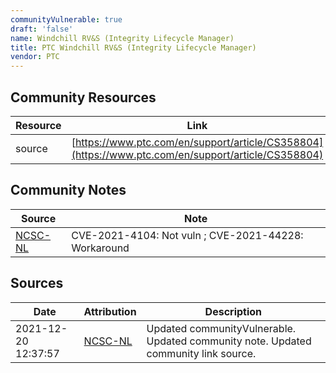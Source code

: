 ```yaml
---
communityVulnerable: true
draft: 'false'
name: Windchill RV&S (Integrity Lifecycle Manager)
title: PTC Windchill RV&S (Integrity Lifecycle Manager)
vendor: PTC
---
```



## Community Resources
| Resource | Link |
| --- | --- |
| source | [https://www.ptc.com/en/support/article/CS358804](https://www.ptc.com/en/support/article/CS358804) |

## Community Notes
| Source | Note |
| --- | --- |
| [NCSC-NL](https://github.com/NCSC-NL/log4shell/blob/main/software/README.md) | CVE-2021-4104: Not vuln ; CVE-2021-44228: Workaround </ul> |

## Sources
| Date | Attribution | Description |
| --- | --- | --- |
| 2021-12-20 12:37:57 | [NCSC-NL](https://github.com/NCSC-NL/log4shell/blob/main/software/README.md) | Updated communityVulnerable. Updated community note. Updated community link source.  |
